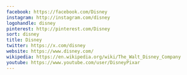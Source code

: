 ```yaml
---
facebook: https://facebook.com/Disney
instagram: http://instagram.com/disney
logohandle: disney
pinterest: http://pinterest.com/Disney
sort: disney
title: Disney
twitter: https://x.com/disney
website: https://www.disney.com/
wikipedia: https://en.wikipedia.org/wiki/The_Walt_Disney_Company
youtube: https://www.youtube.com/user/DisneyPixar
---
```


